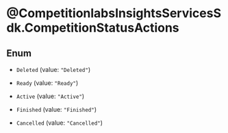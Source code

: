 # @CompetitionlabsInsightsServicesSdk.CompetitionStatusActions

## Enum


* `Deleted` (value: `"Deleted"`)

* `Ready` (value: `"Ready"`)

* `Active` (value: `"Active"`)

* `Finished` (value: `"Finished"`)

* `Cancelled` (value: `"Cancelled"`)


